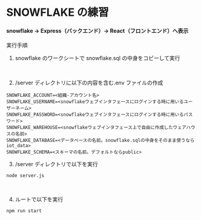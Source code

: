 # SNOWFLAKE の練習

#### snowflake → Express（バックエンド）→ React（フロントエンド）へ表示

実行手順

1. snowflake のワークシートで snowflake.sql の中身をコピーして実行

<br>

2. /server ディレクトリに以下の内容を含む.env ファイルの作成

```
SNOWFLAKE_ACCOUNT=<組織-アカウント名>
SNOWFLAKE_USERNAME=<snowflakeウェブインタフェースにログインする時に用いるユーザーネーム>
SNOWFLAKE_PASSWORD=<snowflakeウェブインタフェースにログインする時に用いるパスワード>
SNOWFLAKE_WAREHOUSE=<snowflakeウェブインタフェース上で自由に作成したウェアハウスの名前>
SNOWFLAKE_DATABASE=<データベースの名前。snowflake.sqlの中身をそのまま使うならiot_data>
SNOWFLAKE_SCHEMA=<スキーマの名前。デフォルトならpublic>
```

3. /server ディレクトリで以下を実行

```
node server.js
```

<br>

4. ルートで以下を実行

```
npm run start
```
